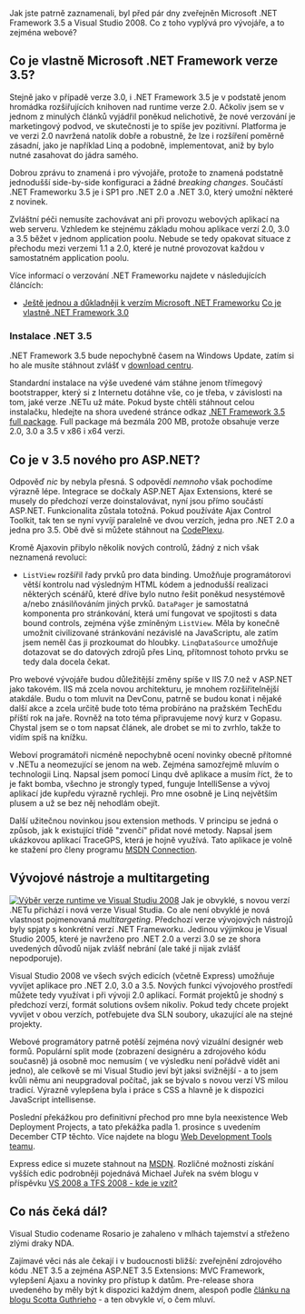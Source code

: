 <!-- dcterms:identifier = aspnetcz#173 -->
<!-- dcterms:title = Visual Studio 2008 je venku a co z toho vyplývá -->
<!-- dcterms:abstract = Před několika dny byla uveřejněna finální verze Microsoft .NET Frameworku 3.5 a Visual Studia 2008. Pojďme se podívat na to, co z toho vyplývá a jak náročný bude přechod. -->
<!-- np9:categoryId = 7 -->
<!-- x4w:category = Software -->
<!-- np9:authorId = 1 -->
<!-- np9:authorEmail = michal.valasek@altairis.cz -->
<!-- dcterms:creator = Michal Altair Valášek -->
<!-- dcterms:created = 2007-12-05T09:00:55+01:00 -->
<!-- dcterms:dateAccepted = 2007-12-05T09:00:55+01:00 -->

Jak jste patrně zaznamenali, byl před pár dny zveřejněn Microsoft .NET Framework 3.5 a Visual Studio 2008. Co z toho vyplývá pro vývojáře, a to zejména webové?

## Co je vlastně Microsoft .NET Framework verze 3.5?

Stejně jako v případě verze 3.0, i .NET Framework 3.5 je v podstatě jenom hromádka rozšiřujících knihoven nad runtime verze 2.0. Ačkoliv jsem se v jednom z minulých článků vyjádřil poněkud nelichotivě, že nové verzování je marketingový podvod, ve skutečnosti je to spíše jev pozitivní. Platforma je ve verzi 2.0 navržená natolik dobře a robustně, že lze i rozšíření poměrně zásadní, jako je například Linq a podobně, implementovat, aniž by bylo nutné zasahovat do jádra samého.

Dobrou zprávu to znamená i pro vývojáře, protože to znamená podstatně jednodušší side-by-side konfiguraci a žádné *breaking changes*. Součástí .NET Frameworku 3.5 je i SP1 pro .NET 2.0 a .NET 3.0, který umožní některé z novinek.

Zvláštní péči nemusíte zachovávat ani při provozu webových aplikací na web serveru. Vzhledem ke stejnému základu mohou aplikace verzí 2.0, 3.0 a 3.5 běžet v jednom application poolu. Nebude se tedy opakovat situace z přechodu mezi verzemi 1.1 a 2.0, které je nutné provozovat každou v samostatném application poolu.

Více informací o verzování .NET Frameworku najdete v následujících článcích:

*   [Ještě jednou a důkladněji k verzím Microsoft .NET Frameworku](http://www.aspnet.cz/Articles/161-jeste-jednou-a-dukladneji-k-verzim-microsoft-net-frameworku.aspx)  [Co je vlastně .NET Framework 3.0](http://www.aspnet.cz/Articles/123-co-je-vlastne-net-framework-3-0.aspx) 

### Instalace .NET 3.5

.NET Framework 3.5 bude nepochybně časem na Windows Update, zatím si ho ale musíte stáhnout zvlášť v [download centru](http://go.microsoft.com/?linkid=7755937).

Standardní instalace na výše uvedené vám stáhne jenom třímegový bootstrapper, který si z Internetu dotáhne vše, co je třeba, v závislosti na tom, jaké verze .NETu už máte. Pokud byste chtěli stáhnout celou instalačku, hledejte na shora uvedené stránce odkaz [.NET Framework 3.5 full package](http://download.microsoft.com/download/6/0/f/60fc5854-3cb8-4892-b6db-bd4f42510f28/dotnetfx35.exe). Full package má bezmála 200 MB, protože obsahuje verze 2.0, 3.0 a 3.5 v x86 i x64 verzi.

## Co je v 3.5 nového pro ASP.NET?

Odpověď *nic* by nebyla přesná. S odpovědí *nemnoho* však pochodíme výrazně lépe. Integrace se dočkaly ASP.NET Ajax Extensions, které se musely do předchozí verze doinstalovávat, nyní jsou přímo součástí ASP.NET. Funkcionalita zůstala totožná. Pokud používáte Ajax Control Toolkit, tak ten se nyní vyvíjí paralelně ve dvou verzích, jedna pro .NET 2.0 a jedna pro 3.5. Obě dvě si můžete stáhnout na [CodePlexu](http://www.codeplex.com/AtlasControlToolkit/).

Kromě Ajaxovin přibylo několik nových controlů, žádný z nich však neznamená revoluci:

*   `ListView` rozšířil řady prvků pro data binding. Umožňuje programátorovi větší kontrolu nad výsledným HTML kódem a jednodušší realizaci některých scénářů, které dříve bylo nutno řešit poněkud nesystémově a/nebo znásilňováním jiných prvků.  `DataPager` je samostatná komponenta pro stránkování, která umí fungovat ve spojitosti s data bound controls, zejména výše zmíněným `ListView`. Měla by konečně umožnit civilizované stránkování nezávislé na JavaScriptu, ale zatím jsem neměl čas ji prozkoumat do hloubky.  `LinqDataSource` umožňuje dotazovat se do datových zdrojů přes Linq, přítomnost tohoto prvku se tedy dala docela čekat. 

Pro webové vývojáře budou důležitější změny spíše v IIS 7.0 než v ASP.NET jako takovém. IIS má zcela novou architekturu, je mnohem rozšiřitelnější atakdále. Budu o tom mluvit na DevConu, patrně se budou konat i nějaké další akce a zcela určitě bude toto téma probíráno na pražském TechEdu příští rok na jaře. Rovněž na toto téma připravujeme nový kurz v Gopasu. Chystal jsem se o tom napsat článek, ale drobet se mi to zvrhlo, takže to vidím spíš na knížku.

Weboví programátoři nicméně nepochybně ocení novinky obecně přítomné v .NETu a neomezující se jenom na web. Zejména samozřejmě mluvím o technologii Linq. Napsal jsem pomocí Linqu dvě aplikace a musím říct, že to je fakt bomba, všechno je strongly typed, funguje IntelliSense a vývoj aplikací jde kupředu výrazně rychleji. Pro mne osobně je Linq největším plusem a už se bez něj nehodlám obejít.

Další užitečnou novinkou jsou extension methods. V principu se jedná o způsob, jak k existující třídě "zvenčí" přidat nové metody. Napsal jsem ukázkovou aplikací TraceGPS, která je hojně využívá. Tato aplikace je volně ke stažení pro členy programu [MSDN Connection](https://www.microsoft.com/cze/msdn/connection/).

## Vývojové nástroje a multitargeting

[![V&yacute;běr verze runtime ve Visual Studiu 2008](https://www.cdn.altairis.cz/Blog/2007/20071203-20071202-multitargeting_thumb.gif)](https://www.cdn.altairis.cz/Blog/2007/20071203-20071202-multitargeting_2.gif) Jak je obvyklé, s novou verzí .NETu přichází i nová verze Visual Studia. Co ale není obvyklé je nová vlastnost pojmenovaná *multitargeting*. Předchozí verze vývojových nástrojů byly spjaty s konkrétní verzí .NET Frameworku. Jedinou výjimkou je Visual Studio 2005, které je navrženo pro .NET 2.0 a verzi 3.0 se ze shora uvedených důvodů nijak zvlášť nebrání (ale také ji nijak zvlášť nepodporuje).

Visual Studio 2008 ve všech svých edicích (včetně Express) umožňuje vyvíjet aplikace pro .NET 2.0, 3.0 a 3.5. Nových funkcí vývojového prostředí můžete tedy využívat i při vývoji 2.0 aplikací. Formát projektů je shodný s předchozí verzí, formát solutions ovšem nikoliv. Pokud tedy chcete projekt vyvíjet v obou verzích, potřebujete dva SLN soubory, ukazující ale na stejné projekty.

Webové programátory patrně potěší zejména nový vizuální designér web formů. Populární split mode (zobrazení designéru a zdrojového kódu současně) já osobně moc nemusím ( ve výsledku není pořádvě vidět ani jedno), ale celkově se mi Visual Studio jeví být jaksi svižnější - a to jsem kvůli němu ani neupgradoval počítač, jak se bývalo s novou verzí VS milou tradicí. Výrazně vylepšena byla i práce s CSS a hlavně je k dispozici JavaScript intellisense.

Poslední překážkou pro definitivní přechod pro mne byla neexistence Web Deployment Projects, a tato překážka padla 1. prosince s uvedením December CTP těchto. Více najdete na blogu [Web Development Tools teamu](http://blogs.msdn.com/webdevtools/archive/2007/12/01/web-deployment-projects-wdp-for-visual-studio-2008-december-2007-ctp-released.aspx).

Express edice si muzete stahnout na [MSDN](http://www.microsoft.com/express/). Rozličné možnosti získání vyšších edic podrobněji pojednává Michael Juřek na svém blogu v příspěvku [VS 2008 a TFS 2008 - kde je vzít?](http://blog.vyvojar.cz/mjurek/archive/2007/12/02/vs-2008-a-tfs-2008-kde-je-vz-t.aspx)

## Co nás čeká dál?

Visual Studio codename Rosario je zahaleno v mlhách tajemství a střeženo zlými draky NDA.

Zajímavé věci nás ale čekají i v budoucnosti bližší: zveřejnění zdrojového kódu .NET 3.5 a zejména ASP.NET 3.5 Extensions: MVC Framework, vylepšení Ajaxu a novinky pro přístup k datům. Pre-release shora uvedeného by měly být k dispozici každým dnem, alespoň podle [článku na blogu Scotta Guthrieho](http://weblogs.asp.net/scottgu/archive/2007/11/29/net-web-product-roadmap-asp-net-silverlight-iis7.aspx) - a ten obvykle ví, o čem mluví.